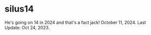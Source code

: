 # silus14
He's going on 14 in 2024 and that's a fact jack!  October 11, 2024.  Last Update: Oct 24, 2023.

